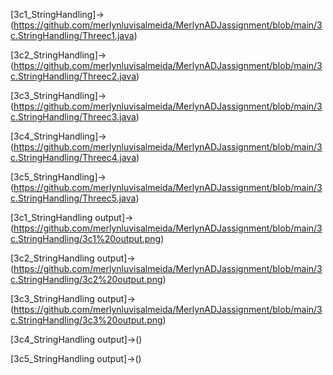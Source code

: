 [3c1_StringHandling]->(https://github.com/merlynluvisalmeida/MerlynADJassignment/blob/main/3c.StringHandling/Threec1.java)

[3c2_StringHandling]->(https://github.com/merlynluvisalmeida/MerlynADJassignment/blob/main/3c.StringHandling/Threec2.java)

[3c3_StringHandling]->(https://github.com/merlynluvisalmeida/MerlynADJassignment/blob/main/3c.StringHandling/Threec3.java)

[3c4_StringHandling]->(https://github.com/merlynluvisalmeida/MerlynADJassignment/blob/main/3c.StringHandling/Threec4.java)

[3c5_StringHandling]->(https://github.com/merlynluvisalmeida/MerlynADJassignment/blob/main/3c.StringHandling/Threec5.java)

[3c1_StringHandling output]->(https://github.com/merlynluvisalmeida/MerlynADJassignment/blob/main/3c.StringHandling/3c1%20output.png)

[3c2_StringHandling output]->(https://github.com/merlynluvisalmeida/MerlynADJassignment/blob/main/3c.StringHandling/3c2%20output.png)

[3c3_StringHandling output]->(https://github.com/merlynluvisalmeida/MerlynADJassignment/blob/main/3c.StringHandling/3c3%20output.png)

[3c4_StringHandling output]->()

[3c5_StringHandling output]->()

